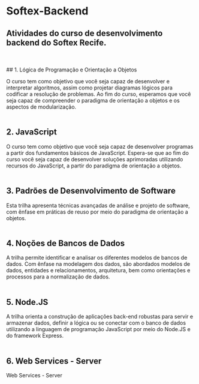 # Softex-Backend
## Atividades do curso de desenvolvimento backend do Softex Recife.
<br>
<br>
## 1. Lógica de Programação e Orientação a Objetos

 O curso tem como objetivo que você seja capaz de desenvolver e interpretar algoritmos, assim como projetar diagramas lógicos para codificar a resolução de problemas. Ao fim do curso, esperamos que você seja capaz de compreender o paradigma de orientação a objetos e os aspectos de modularização.
<br>
<br>
## 2. JavaScript
 O curso tem como objetivo que você seja capaz de desenvolver programas a partir dos fundamentos básicos de JavaScript. Espera-se que ao fim do curso você seja capaz de desenvolver soluções aprimoradas utilizando recursos do JavaScript, a partir do paradigma de orientação a objetos. 
<br>
<br>
## 3. Padrões de Desenvolvimento de Software
   Esta trilha apresenta técnicas avançadas de análise e projeto de software, com ênfase em práticas de reuso por meio do paradigma de orientação a objetos. 
<br>
<br>
## 4. Noções de Bancos de Dados
  A trilha permite identificar e analisar os diferentes modelos de bancos de dados. Com ênfase na modelagem dos dados, são abordados modelos de dados, entidades e relacionamentos, arquitetura, bem como orientações e processos para a normalização de dados. 
<br>
<br>
## 5. Node.JS
   A trilha orienta a construção de aplicações back-end robustas para servir e armazenar dados, definir a lógica ou se conectar com o banco de dados utilizando a linguagem de programação JavaScript por meio do Node.JS e do framework Express. 
<br>
<br>
## 6. Web Services - Server 
  Web Services - Server 
